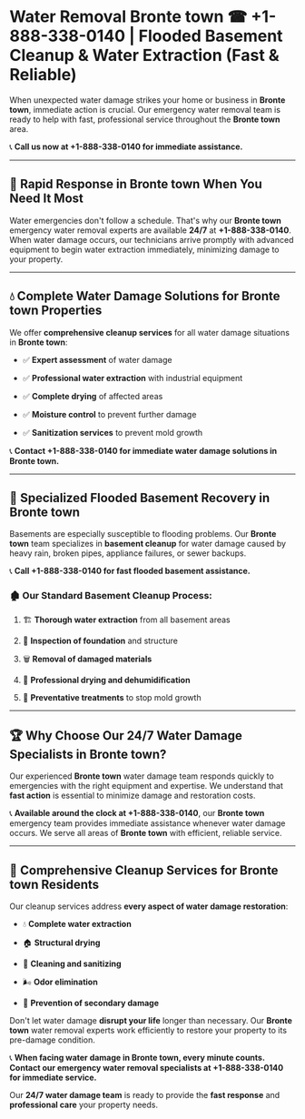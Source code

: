 # Water Removal Bronte town ☎ +1-888-338-0140 | Flooded Basement Cleanup & Water Extraction (Fast & Reliable)

When unexpected water damage strikes your home or business in **Bronte town**, immediate action is crucial. Our emergency water removal team is ready to help with fast, professional service throughout the **Bronte town** area. 

📞 **Call us now at +1-888-338-0140 for immediate assistance.**
---
## 🚀 Rapid Response in Bronte town When You Need It Most
Water emergencies don't follow a schedule. That's why our **Bronte town** emergency water removal experts are available **24/7** at **+1-888-338-0140**. When water damage occurs, our technicians arrive promptly with advanced equipment to begin water extraction immediately, minimizing damage to your property.
---
## 💧 Complete Water Damage Solutions for Bronte town Properties
We offer **comprehensive cleanup services** for all water damage situations in **Bronte town**:
- ✅ **Expert assessment** of water damage  
- ✅ **Professional water extraction** with industrial equipment  
- ✅ **Complete drying** of affected areas  
- ✅ **Moisture control** to prevent further damage  
- ✅ **Sanitization services** to prevent mold growth  
📞 **Contact +1-888-338-0140 for immediate water damage solutions in Bronte town.**
---
## 🌊 Specialized Flooded Basement Recovery in Bronte town
Basements are especially susceptible to flooding problems. Our **Bronte town** team specializes in **basement cleanup** for water damage caused by heavy rain, broken pipes, appliance failures, or sewer backups. 
📞 **Call +1-888-338-0140 for fast flooded basement assistance.**
### 🏚️ Our Standard Basement Cleanup Process:
1. 🏗️ **Thorough water extraction** from all basement areas  
2. 🔎 **Inspection of foundation** and structure  
3. 🗑️ **Removal of damaged materials**  
4. 💨 **Professional drying and dehumidification**  
5. 🚫 **Preventative treatments** to stop mold growth  
---
## 🏆 Why Choose Our 24/7 Water Damage Specialists in Bronte town?
Our experienced **Bronte town** water damage team responds quickly to emergencies with the right equipment and expertise. We understand that **fast action** is essential to minimize damage and restoration costs.
📞 **Available around the clock at +1-888-338-0140**, our **Bronte town** emergency team provides immediate assistance whenever water damage occurs. We serve all areas of **Bronte town** with efficient, reliable service.
---
## 🧹 Comprehensive Cleanup Services for Bronte town Residents
Our cleanup services address **every aspect of water damage restoration**:
- 💧 **Complete water extraction**  
- 🏠 **Structural drying**  
- 🧼 **Cleaning and sanitizing**  
- 🌬️ **Odor elimination**  
- 🚫 **Prevention of secondary damage**  
Don't let water damage **disrupt your life** longer than necessary. Our **Bronte town** water removal experts work efficiently to restore your property to its pre-damage condition.
📞 **When facing water damage in Bronte town, every minute counts. Contact our emergency water removal specialists at +1-888-338-0140 for immediate service.**
Our **24/7 water damage team** is ready to provide the **fast response** and **professional care** your property needs.

